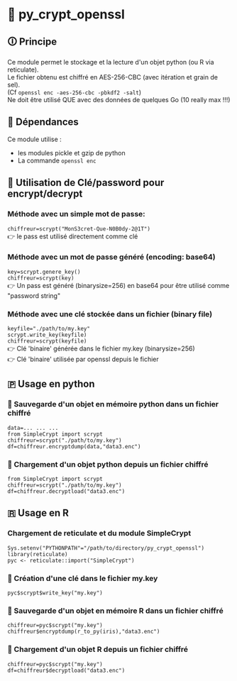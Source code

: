 # &#128272; py_crypt_openssl

## &#128712; Principe
Ce module permet le stockage et la lecture d'un objet python (ou R via reticulate).  
Le fichier obtenu est chiffré en AES-256-CBC (avec itération et grain de sel).  
(Cf `openssl enc -aes-256-cbc -pbkdf2 -salt`)  
Ne doit être utilisé QUE avec des données de quelques Go (10 really max !!!)

## &#128208; Dépendances
Ce module utilise :
 - les modules pickle et gzip de python
 - La commande `openssl enc`

## &#128273; Utilisation de Clé/password pour encrypt/decrypt
### Méthode avec un simple mot de passe:
  `chiffreur=scrypt("MonS3cret-Que-N0B0dy-2@1T")`  
  &#128073; le pass est utilisé directement comme clé
### Méthode avec un mot de passe généré (encoding: base64)
  `key=scrypt.genere_key()`  
  `chiffreur=scrypt(key)`  
  &#128073; Un pass est généré (binarysize=256) en base64 pour être utilisé comme "password string"
### Méthode avec une clé stockée dans un fichier (binary file)
  `keyfile="./path/to/my.key"`  
  `scrypt.write_key(keyfile)`  
  `chiffreur=scrypt(keyfile)`  
  &#128073; Clé 'binaire' générée dans le fichier my.key (binarysize=256)  
  &#128073; Clé 'binaire' utilisée par openssl depuis le fichier

## &#127477; Usage en python
### &#128190; Sauvegarde d'un objet en mémoire python dans un fichier chiffré
`data=... ... ...`  
`from SimpleCrypt import scrypt`  
`chiffreur=scrypt("./path/to/my.key")`  
`df=chiffreur.encryptdump(data,"data3.enc")`

### &#128220; Chargement d'un objet python depuis un fichier chiffré
`from SimpleCrypt import scrypt`  
`chiffreur=scrypt("./path/to/my.key")`  
`df=chiffreur.decryptload("data3.enc")`

## &#127479; Usage en R
### Chargement de reticulate et du module SimpleCrypt
`Sys.setenv("PYTHONPATH"="/path/to/directory/py_crypt_openssl")`  
`library(reticulate)`  
`pyc <- reticulate::import("SimpleCrypt")`  

### &#128273; Création d'une clé dans le fichier my.key
`pyc$scrypt$write_key("my.key")`

### &#128190; Sauvegarde d'un objet en mémoire R dans un fichier chiffré
`chiffreur=pyc$scrypt("my.key")`
`chiffreur$encryptdump(r_to_py(iris),"data3.enc")`

### &#128220; Chargement d'un objet R depuis un fichier chiffré
`chiffreur=pyc$scrypt("my.key")`  
`df=chiffreur$decryptload("data3.enc")`

